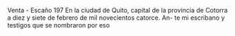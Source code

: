 Venta - Escaño
197 En la ciudad de Quito, capital de la provincia de Cotorra
a diez y siete de febrero de mil novecientos catorce.
An-
te mi escribano y testigos que se nombraron por eso